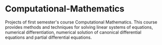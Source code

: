 # Computational-Mathematics
Projects of first semester's course Computational Mathematics. This course provides methods and techniques for solving linear systems of equations, numerical differentiation, numerical solution of canonical differential equations and partial differential equations. 
